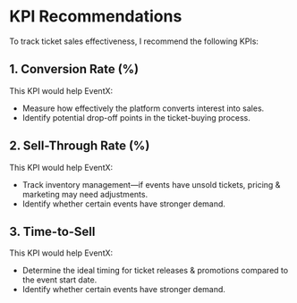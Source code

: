 # KPI Recommendations

To track ticket sales effectiveness, I recommend the following KPIs:  

## 1. Conversion Rate (%)  

This KPI would help EventX:  
- Measure how effectively the platform converts interest into sales.  
- Identify potential drop-off points in the ticket-buying process.  

## 2. Sell-Through Rate (%)  

This KPI would help EventX:  
- Track inventory management—if events have unsold tickets, pricing & marketing may need adjustments.  
- Identify whether certain events have stronger demand.  

## 3. Time-to-Sell  

This KPI would help EventX:  
- Determine the ideal timing for ticket releases & promotions compared to the event start date.  
- Identify whether certain events have stronger demand.  
